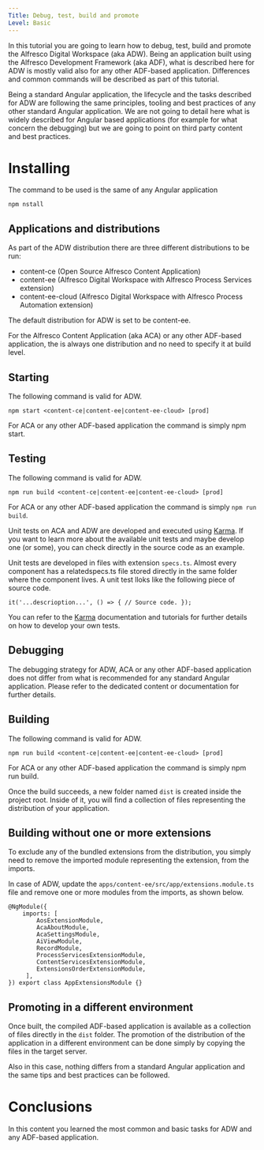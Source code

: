 ```yaml
---
Title: Debug, test, build and promote
Level: Basic
---
```


In this tutorial you are going to learn how to debug, test, build and promote the Alfresco Digital Workspace (aka ADW). Being an application built using the Alfresco Development Framework (aka ADF), what is described here for ADW is mostly valid also for any other ADF-based application. Differences and common commands will be described as part of this tutorial.

Being a standard Angular application, the lifecycle and the tasks described for ADW are following the same principles, tooling and best practices of any other standard Angular application. We are not going to detail here what is widely described for Angular based applications (for example for what concern the debugging) but we are going to point on third party content and best practices.

# Installing

The command to be used is the same of any Angular application

    npm nstall

## Applications and distributions

As part of the ADW distribution there are three different distributions to be run:
-   content-ce (Open Source Alfresco Content Application)
-   content-ee (Alfresco Digital Workspace with Alfresco Process Services extension)
-   content-ee-cloud (Alfresco Digital Workspace with Alfresco Process Automation extension)

The default distribution for ADW is set to be content-ee.

For the Alfresco Content Application (aka ACA) or any other ADF-based application, the is always one distribution and no need to specify it at build level.

## Starting

The following command is valid for ADW.

    npm start <content-ce|content-ee|content-ee-cloud> [prod]

For ACA or any other ADF-based application the command is simply npm start.

## Testing

The following command is valid for ADW.

    npm run build <content-ce|content-ee|content-ee-cloud> [prod]

For ACA or any other ADF-based application the command is simply `npm run build`.

Unit tests on ACA and ADW are developed and executed using [Karma](https://karma-runner.github.io/ "https://karma-runner.github.io/"). If you want to learn more about the available unit tests and maybe develop one (or some), you can check directly in the source code as an example.

Unit tests are developed in files with extension `specs.ts`. Almost every component has a relatedspecs.ts file stored directly in the same folder where the component lives. A unit test lloks like the following piece of source code.

    it('...descrioption...', () => { // Source code. });

You can refer to the [Karma](https://karma-runner.github.io/ "https://karma-runner.github.io/") documentation and tutorials for further details on how to develop your own tests.

## Debugging

The debugging strategy for ADW, ACA or any other ADF-based application does not differ from what is recommended for any standard Angular application. Please refer to the dedicated content or documentation for further details.

## Building

The following command is valid for ADW.

    npm run build <content-ce|content-ee|content-ee-cloud> [prod]

For ACA or any other ADF-based application the command is simply npm run build.

Once the build succeeds, a new folder named `dist` is created inside the project root. Inside of it, you will find a collection of files representing the distribution of your application.

## Building without one or more extensions

To exclude any of the bundled extensions from the distribution, you simply need to remove the imported module representing the extension, from the imports.

In case of ADW, update the `apps/content-ee/src/app/extensions.module.ts` file and remove one or more modules from the imports, as shown below.

    @NgModule({
	    imports: [
		    AosExtensionModule,
		    AcaAboutModule,
		    AcaSettingsModule,
		    AiViewModule,
		    RecordModule,
		    ProcessServicesExtensionModule,
		    ContentServicesExtensionModule,
		    ExtensionsOrderExtensionModule,
		 ],
	}) export class AppExtensionsModule {}

## Promoting in a different environment

Once built, the compiled ADF-based application is available as a collection of files directly in the `dist` folder. The promotion of the distribution of the application in a different environment can be done simply by copying the files in the target server.

Also in this case, nothing differs from a standard Angular application and the same tips and best practices can be followed.

# Conclusions

In this content you learned the most common and basic tasks for ADW and any ADF-based application.